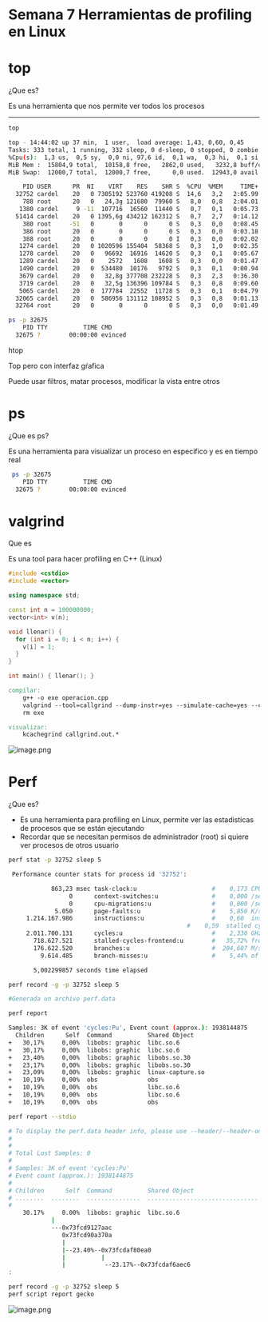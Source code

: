 # Semana 7 Herramientas de profiling en Linux

# top

¿Que es?

Es una herramienta que nos permite ver todos los procesos

---

```bash
top

top - 14:44:02 up 37 min,  1 user,  load average: 1,43, 0,60, 0,45                                        [0/2]
Tasks: 333 total, 1 running, 332 sleep, 0 d-sleep, 0 stopped, 0 zombie
%Cpu(s):  1,3 us,  0,5 sy,  0,0 ni, 97,6 id,  0,1 wa,  0,3 hi,  0,1 si,  0,0 st
MiB Mem :  15804,9 total,  10158,8 free,   2862,0 used,   3232,8 buff/cache
MiB Swap:  12000,7 total,  12000,7 free,      0,0 used.  12943,0 avail Mem

    PID USER      PR  NI    VIRT    RES    SHR S  %CPU  %MEM     TIME+ COMMAND
  32752 cardel    20   0 7305192 523760 419208 S  14,6   3,2   2:05.99 obs
    788 root      20   0   24,3g 121680  79960 S   8,0   0,8   2:04.01 Xorg
   1380 cardel     9 -11  107716  16560  11440 S   0,7   0,1   0:05.73 pipewire
  51414 cardel    20   0 1395,6g 434212 162312 S   0,7   2,7   0:14.12 brave
    380 root     -51   0       0      0      0 S   0,3   0,0   0:08.45 irq/53-ASUF1204:00
    386 root      20   0       0      0      0 S   0,3   0,0   0:03.18 nvidia-modeset/kthread_q
    388 root      20   0       0      0      0 I   0,3   0,0   0:02.02 kworker/u64:4-events_unbound
   1274 cardel    20   0 1020596 155404  58368 S   0,3   1,0   0:02.35 protonvpn-app
   1278 cardel    20   0   96692  16916  14620 S   0,3   0,1   0:05.67 i3bar
   1289 cardel    20   0    2572   1608   1608 S   0,3   0,0   0:01.47 i3blocks
   1490 cardel    20   0  534480  10176   9792 S   0,3   0,1   0:00.94 xdg-document-po
   3679 cardel    20   0   32,8g 377708 232228 S   0,3   2,3   0:36.30 brave
   3719 cardel    20   0   32,5g 136396 109784 S   0,3   0,8   0:09.60 brave
   5065 cardel    20   0  177784  22552  11728 S   0,3   0,1   0:04.79 pipewire-pulse
  32065 cardel    20   0  586956 131112 108952 S   0,3   0,8   0:01.13 alacritty
  32764 root      20   0       0      0      0 S   0,3   0,0   0:01.49 nvidia-drm/timeline-b
```

```bash
ps -p 32675
    PID TTY          TIME CMD
  32675 ?        00:00:00 evinced
```

htop

Top pero con interfaz gŕafica

Puede usar filtros, matar procesos, modificar la vista entre otros

# ps

¿Que es ps?

Es una herramienta para visualizar un proceso en especifico y es en tiempo real

```bash
 ps -p 32675
    PID TTY          TIME CMD
  32675 ?        00:00:00 evinced
```

# valgrind

Que es

Es una tool para hacer profiling en C++ (Linux)

```cpp
#include <cstdio>
#include <vector>

using namespace std;

const int n = 100000000;
vector<int> v(n);

void llenar() {
  for (int i = 0; i < n; i++) {
    v[i] = 1;
  }
}

int main() { llenar(); }
```

```makefile
compilar:
	g++ -o exe operacion.cpp
	valgrind --tool=callgrind --dump-instr=yes --simulate-cache=yes --collect-jumps=yes ./exe
	rm exe

visualizar:
	kcachegrind callgrind.out.*
```

![image.png](Academico/2025-1/Infraestructuras%201987fd794c28803a8c96f167ba527165/Semana%207%20Herramientas%20de%20profiling%20en%20Linux%201c17fd794c28800c908bd4a886881ea0/image.png)

# Perf

¿Que es?

- Es una herramienta para profiling en Linux, permite ver las estadisticas de procesos que se están ejecutando
- Recordar que se necesitan permisos de administrador (root) si quiere ver procesos de otros usuario

```bash
perf stat -p 32752 sleep 5

 Performance counter stats for process id '32752':

            863,23 msec task-clock:u                     #    0,173 CPUs utilized
                 0      context-switches:u               #    0,000 /sec
                 0      cpu-migrations:u                 #    0,000 /sec
             5.050      page-faults:u                    #    5,850 K/sec
     1.214.167.986      instructions:u                   #    0,60  insn per cycle
                                                  #    0,59  stalled cycles per insn
     2.011.700.131      cycles:u                         #    2,330 GHz
       718.627.521      stalled-cycles-frontend:u        #   35,72% frontend cycles idle
       176.622.520      branches:u                       #  204,607 M/sec
         9.614.485      branch-misses:u                  #    5,44% of all branches

       5,002299857 seconds time elapsed
```

```bash
perf record -g -p 32752 sleep 5

#Generada un archivo perf.data
```

```bash
perf report

Samples: 3K of event 'cycles:Pu', Event count (approx.): 1938144875
  Children      Self  Command          Shared Object                    Symbol
+   30,17%     0,00%  libobs: graphic  libc.so.6                        [.] 0x000073fcd9127aac
+   30,17%     0,00%  libobs: graphic  libc.so.6                        [.] 0x000073fcd90a370a
+   23,40%     0,00%  libobs: graphic  libobs.so.30                     [.] 0x000073fcdaf80ea0
+   23,17%     0,00%  libobs: graphic  libobs.so.30                     [.] 0x000073fcdaf6aec6
+   23,09%     0,00%  libobs: graphic  linux-capture.so                 [.] 0x000073fca7ef2f4d
+   10,19%     0,00%  obs              obs                              [.] 0x00005eb74005e855
+   10,19%     0,00%  obs              libc.so.6                        [.] __libc_start_main
+   10,19%     0,00%  obs              libc.so.6                        [.] 0x000073fcd9035488
+   10,19%     0,00%  obs              obs                              [.] 0x00005eb74005c5f3
```

```bash
perf report --stdio

# To display the perf.data header info, please use --header/--header-only options.
#
#
# Total Lost Samples: 0
#
# Samples: 3K of event 'cycles:Pu'
# Event count (approx.): 1938144875
#
# Children      Self  Command          Shared Object                    Symbol                                                                                                                                                
# ........  ........  ...............  ...............................  .............................................................................................................................................................................................................
#
    30.17%     0.00%  libobs: graphic  libc.so.6                        [.] 0x000073fcd9127aac
            |
            ---0x73fcd9127aac
               0x73fcd90a370a
               |
               |--23.40%--0x73fcdaf80ea0
               |          |
               |           --23.17%--0x73fcdaf6aec6
:
```

```bash
perf record -g -p 32752 sleep 5
perf script report gecko
```

![image.png](Academico/2025-1/Infraestructuras%201987fd794c28803a8c96f167ba527165/Semana%207%20Herramientas%20de%20profiling%20en%20Linux%201c17fd794c28800c908bd4a886881ea0/image%201.png)